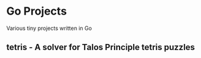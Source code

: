 # Go Projects
Various tiny projects written in Go

## tetris - A solver for Talos Principle tetris puzzles

